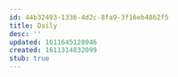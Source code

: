 ```yaml
---
id: 44b32493-1336-4d2c-8fa9-3f16eb4862f5
title: Daily
desc: ''
updated: 1611645128946
created: 1611314832099
stub: true
---
```


